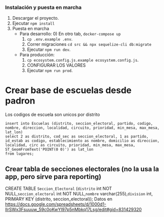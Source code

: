 ### Instalación y puesta en marcha
1) Descargar el proyecto.
2) Ejecutar `npm install`
3) Puesta en marcha
   * Para desarrollo: 
      0) En otro tab, `docker-compose up`
      1) `cp .env.example .env`.
      2) Correr migraciones `cd src && npx sequelize-cli db:migrate`
	  3) Ejecutar `npm run dev`.
   * Para producción:
      1) `cp ecosystem.config.js.example ecosystem.config.js`.
      2) CONFIGURAR LOS VALORES
      3) Ejecutar `npm run prod`.
      
       
      
# Crear base de escuelas desde padron

Los codigos de escuela son unicos por distrito

```
insert into Escuelas (distrito, seccion_electoral, partido, codigo, nombre, direccion, localidad, circuito, prioridad, min_mesa, max_mesa, lat_lon)
select 2 as distrito, cod_sec as seccion_electoral, 1 as partido, id_estab as codigo, establecimiento as nombre, domicilio as direccion, localidad, circ as circuito, prioridad, min_mesa, max_mesa, ST_GeomFromText('POINT(0 0)') as lat_lon
from lugares;
```

      
## Crear tabla de secciones electorales (no la usa la app, pero sirve para reporting)

CREATE TABLE `Seccion_Electoral` (`distrito` int NOT NULL,`seccion_electoral` int NOT NULL,`nombre` varchar(255),`division` int, PRIMARY KEY (distrito, seccion_electoral));
Datos en https://docs.google.com/spreadsheets/d/1000d1-lIrSWx3Fsuuuw_59c0oKwYl97p5nMbkq17Lsg/edit#gid=831429320


